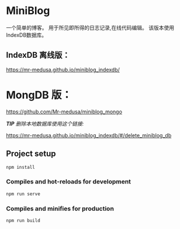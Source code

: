 # MiniBlog

一个简单的博客。 用于所见即所得的日志记录,在线代码编辑。
该版本使用IndexDB数据库。

## IndexDB 离线版：
https://mr-medusa.github.io/miniblog_indexdb/
 
# MongDB 版：
https://github.com/Mr-medusa/miniblog_mongo   

***TIP*** *删除本地数据库使用这个链接:*

https://mr-medusa.github.io/miniblog_indexdb/#/delete_miniblog_db


## Project setup
```
npm install
```

### Compiles and hot-reloads for development
```
npm run serve
```

### Compiles and minifies for production
```
npm run build
```
